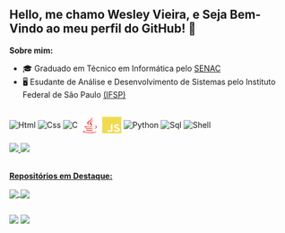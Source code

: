 ## Hello, me chamo Wesley Vieira, e Seja Bem-Vindo ao meu perfil do GitHub! 💙

**Sobre mim:**

- 🎓 Graduado em Técnico em Informática pelo [SENAC](https://www.sp.senac.br/)
- 🖥 Esudante de Análise e Desenvolvimento de Sistemas pelo Instituto Federal de São Paulo [(IFSP)](https://spo.ifsp.edu.br/)

<div style="display: inline_block"><br>
  <img align="center" alt="Html" height="30" width="35" src="https://cdn.jsdelivr.net/gh/devicons/devicon@latest/icons/html5/html5-plain-wordmark.svg">
  <img align="center" alt="Css" height="30" width="35" src="https://cdn.jsdelivr.net/gh/devicons/devicon@latest/icons/css3/css3-plain-wordmark.svg">
  <img align="center" alt="C" height="30" width="35" src="https://cdn.jsdelivr.net/gh/devicons/devicon@latest/icons/c/c-line.svg">
  <img align="center" alt="Java" height="30" width="35" src="https://raw.githubusercontent.com/devicons/devicon/master/icons/java/java-plain.svg">
  <img align="center" alt="JavaScript" height="30" width="35" src="https://raw.githubusercontent.com/devicons/devicon/master/icons/javascript/javascript-plain.svg">
  <img align="center" alt="Python" height="30" width="35" src="https://cdn.jsdelivr.net/gh/devicons/devicon/icons/python/python-original.svg">
  <img align="center" alt="Sql" height="30" width="35" src="https://cdn.jsdelivr.net/gh/devicons/devicon@latest/icons/mysql/mysql-original.svg">    
  <img align="center" alt="Shell" height="30" width="35" src="https://cdn.jsdelivr.net/gh/devicons/devicon@latest/icons/bash/bash-original.svg">    
</div>

<br>

<div>
  <a href="https://github.com/VieiraSantosz">
  <img height="180em" src="https://github-readme-stats.vercel.app/api?username=VieiraSantosz&show_icons=true&theme=algolia&include_all_commits=true&hide_border=true"/>
  <img height="180em" src="https://github-readme-stats.vercel.app/api/top-langs/?username=VieiraSantosz&layout=compact&langs_count=7&theme=algolia&hide_border=true"/>
</div>
  
  <br/>
  

**Repositórios em Destaque:**

<a href="https://github.com/VieiraSantosz/ProjetoAPI">
  <img align="center" src="https://github-readme-stats.vercel.app/api/pin/?username=VieiraSantosz&repo=ProjetoAPI&theme=algolia&hide_border=true" />
</a>

<a href="https://github.com/VieiraSantosz/BeyondTrust-PasswordSafe">
  <img align="center" src="https://github-readme-stats.vercel.app/api/pin/?username=VieiraSantosz&repo=BeyondTrust-PasswordSafe&theme=algolia&hide_border=true" />
</a>

##
  
<div>
  <a href="https://www.linkedin.com/in/wesley-vieira-santos/" target="_blank"><img src="https://img.shields.io/badge/-LinkedIn-%230077B5?style=for-the-badge&logo=linkedin&logoColor=white" target="_blank"></a> 
  <a href = "mailto:wesleyv760@gmail.com"> <img src="https://img.shields.io/badge/Gmail-D14836?style=for-the-badge&logo=gmail&logoColor=white"></a>
</div>  

